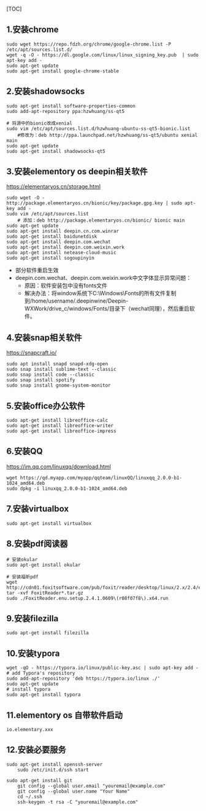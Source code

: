 [TOC]



## 1.安装chrome
```shell
sudo wget https://repo.fdzh.org/chrome/google-chrome.list -P /etc/apt/sources.list.d/
wget -q -O - https://dl.google.com/linux/linux_signing_key.pub  | sudo apt-key add -
sudo apt-get update
sudo apt-get install google-chrome-stable
```



## 2.安装shadowsocks

```shell
sudo apt-get install software-properties-common
sudo add-apt-repository ppa:hzwhuang/ss-qt5
 
# 将源中的bionic改成xenial
sudo vim /etc/apt/sources.list.d/hzwhuang-ubuntu-ss-qt5-bionic.list
    #修改为：deb http://ppa.launchpad.net/hzwhuang/ss-qt5/ubuntu xenial main
sudo apt-get update
sudo apt-get install shadowsocks-qt5
```



## 3.安装elementory os deepin相关软件

https://elementaryos.cn/storage.html

```shell
sudo wget -O - http://package.elementaryos.cn/bionic/key/package.gpg.key | sudo apt-key add -
sudo vim /etc/apt/sources.list
    # 添加：deb http://package.elementaryos.cn/bionic/ bionic main
sudo apt-get update
sudo apt-get install deepin.cn.com.winrar
sudo apt-get install baidunetdisk
sudo apt-get install deepin.com.wechat
sudo apt-get install deepin.com.weixin.work
sudo apt-get install netease-cloud-music
sudo apt-get install sogoupinyin
```

- 部分软件重启生效
- deepin.com.wechat、deepin.com.weixin.work中文字体显示异常问题：
  - 原因：软件安装包中没有fonts文件
  - 解决办法：将window系统下C:\Windows\Fonts的所有文件复制到/home/username/.deepinwine/Deepin-WXWork/drive_c/windows/Fonts/目录下（wechat同理），然后重启软件。



## 4.安装snap相关软件

https://snapcraft.io/

```shell
sudo apt install snapd snapd-xdg-open
sudo snap install sublime-text --classic
sudo snap install code --classic
sudo snap install spotify
sudo snap install gnome-system-monitor
```



## 5.安装office办公软件

```shell
sudo apt-get install libreoffice-calc
sudo apt-get install libreoffice-writer
sudo apt-get install libreoffice-impress
```



## 6.安装QQ

https://im.qq.com/linuxqq/download.html

```shell
wget https://qd.myapp.com/myapp/qqteam/linuxQQ/linuxqq_2.0.0-b1-1024_amd64.deb
sudo dpkg -i linuxqq_2.0.0-b1-1024_amd64.deb
```



## 7.安装virtualbox

```shell
sudo apt-get install virtualbox
```



## 8.安装pdf阅读器

```shell
# 安装okular
sudo apt-get install okular

# 安装福昕pdf
wget http://cdn01.foxitsoftware.com/pub/foxit/reader/desktop/linux/2.x/2.4/en_us/FoxitReader2.4.1.0609_Server_x64_enu_Setup.run.tar.gz
tar -xvf FoxitReader*.tar.gz
sudo ./FoxitReader.enu.setup.2.4.1.0609\(r08f07f8\).x64.run
```



## 9.安装filezilla

```shell
sudo apt-get install filezilla
```



## 10.安装typora

```shell
wget -qO - https://typora.io/linux/public-key.asc | sudo apt-key add -
# add Typora's repository
sudo add-apt-repository 'deb https://typora.io/linux ./'
sudo apt-get update
# install typora
sudo apt-get install typora
```



## 11.elementory os 自带软件启动

```shell
io.elementary.xxx
```



## 12.安装必要服务

```shell
sudo apt-get install openssh-server
    sudo /etc/init.d/ssh start  
    
sudo apt-get install git
	git config --global user.email "youremail@example.com"
	git config --global user.name "Your Name"
	cd ~/.ssh
	ssh-keygen -t rsa -C "youremail@example.com" 
```


​    



